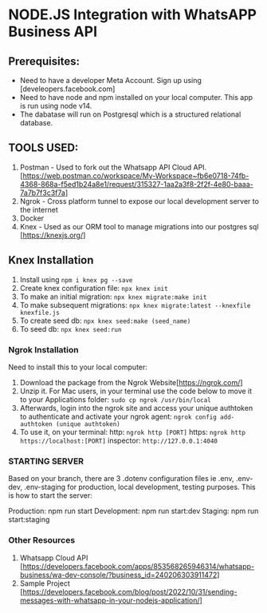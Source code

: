 # NODE.JS Integration with WhatsAPP Business API

## Prerequisites:

- Need to have a developer Meta Account. Sign up using [develeopers.facebook.com]
- Need to have node and npm installed on your local computer. This app is run using node v14.
- The dabatase will run on Postgresql which is a structured relational database.

## TOOLS USED:

1. Postman - Used to fork out the Whatsapp API Cloud API. [https://web.postman.co/workspace/My-Workspace~fb6e0718-74fb-4368-868a-f5ed1b24a8e1/request/315327-1aa2a3f8-2f2f-4e80-baaa-7a7b7f3c3f7a]
2. Ngrok - Cross platform tunnel to expose our local development server to the internet
3. Docker
4. Knex - Used as our ORM tool to manage migrations into our postgres sql [https://knexjs.org/]

## Knex Installation

1. Install using `npm i knex pg --save`
2. Create knex configuration file: `npx knex init`
3. To make an initial migration: `npx knex migrate:make init`
4. To make subsequent migrations: `npx knex migrate:latest --knexfile knexfile.js`
5. To create seed db: `npx knex seed:make (seed_name)`
6. To seed db: `npx knex seed:run`

### Ngrok Installation

Need to install this to your local computer:

1. Download the package from the Ngrok Website[https://ngrok.com/]
2. Unzip it. For Mac users, in your terminal use the code below to move it to your Applications folder:
   `sudo cp ngrok /usr/bin/local`
3. Afterwards, login into the ngrok site and access your unique authtoken to authenticate and activate your ngrok agent:
   `ngrok config add-authtoken (unique authtoken)`
4. To use it, on your terminal:
   http: `ngrok http [PORT]`
   https: `ngrok http https://localhost:[PORT]`
   inspector: `http://127.0.0.1:4040`

### STARTING SERVER

Based on your branch, there are 3 .dotenv configuration files ie .env, .env-dev, .env-staging for production, local development, testing purposes. This is how to start the server:

Production: npm run start
Development: npm run start:dev
Staging: npm run start:staging

### Other Resources

1. Whatsapp Cloud API [https://developers.facebook.com/apps/853568265946314/whatsapp-business/wa-dev-console/?business_id=240206303911472]
2. Sample Project [https://developers.facebook.com/blog/post/2022/10/31/sending-messages-with-whatsapp-in-your-nodejs-application/]
